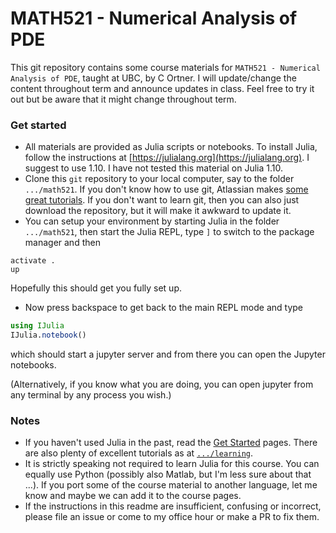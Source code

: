 
# MATH521 - Numerical Analysis of PDE

This git repository contains some course materials for `MATH521 - Numerical Analysis of PDE`, taught at UBC, by C Ortner. I will update/change the content throughout term and announce updates in class. Feel free to try it out but be aware that it might change throughout term. 

### Get started 

- All materials are provided as Julia scripts or notebooks. To install Julia, follow the instructions at [https://julialang.org](https://julialang.org). I suggest to use 1.10. I have not tested this material on Julia 1.10.
- Clone this `git` repository to your local computer, say to the folder `.../math521`. If you don't know how to use git, Atlassian makes [some great tutorials](https://www.atlassian.com/git/tutorials). If you don't want to learn git, then you can also just download the repository, but it will make it awkward to update it.
- You can setup your environment by starting Julia in the folder `.../math521`, then start the Julia REPL, type `]` to switch to the package manager and then 
``` 
activate .
up
```
Hopefully this should get you fully set up. 
- Now press backspace to get back to the main REPL mode and type 
```julia 
using IJulia 
IJulia.notebook() 
```
which should start a jupyter server and from there you can open the Jupyter notebooks. 

(Alternatively, if you know what you are doing, you can open jupyter from any terminal by any process you wish.)

### Notes 

- If you haven't used Julia in the past, read the [Get Started](https://julialang.org/learning/getting-started/) pages. There are also plenty of excellent tutorials as at [`.../learning`](https://julialang.org/learning/).
- It is strictly speaking not required to learn Julia for this course. You can equally use Python (possibly also Matlab, but I'm less sure about that ...). If you port some of the course material to another language, let me know and maybe we can add it to the course pages. 
- If the instructions in this readme are insufficient, confusing or incorrect, please file an issue or come to my office hour or make a PR to fix them. 


